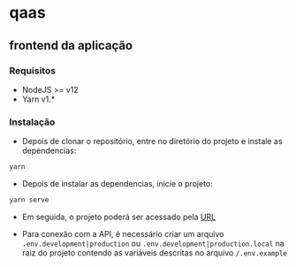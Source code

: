 # qaas
## frontend da aplicação

### Requisitos
* NodeJS >= v12
* Yarn v1.*

### Instalação
* Depois de clonar o repositório, entre no diretório do projeto e instale as dependencias:
```sh
yarn
```

* Depois de instalar as dependencias, inicie o projeto:
```sh
yarn serve
```
* Em seguida, o projeto poderá ser acessado pela [URL](http://localhost:8080)

* Para conexão com a API, é necessário criar um arquivo `.env.development|production` ou `.env.development|production.local` na raiz do projeto contendo as variáveis descritas no arquivo `/.env.example`